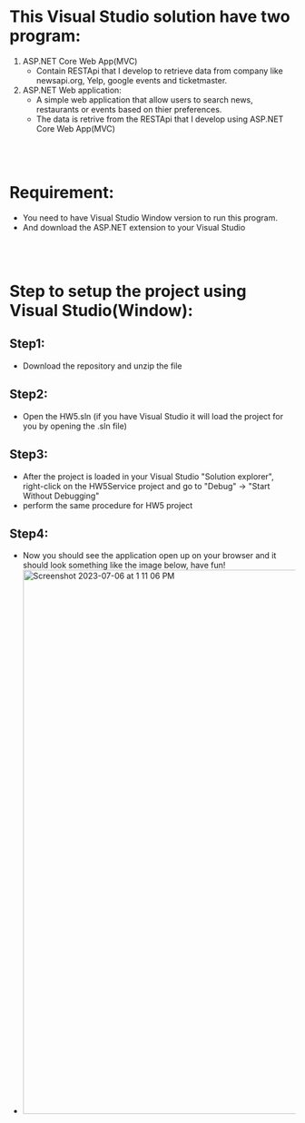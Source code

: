 # This Visual Studio solution have two program:
1. ASP.NET Core Web App(MVC)
   - Contain RESTApi that I develop to retrieve data from company like newsapi.org, Yelp, google events and ticketmaster.
2. ASP.NET Web application:
   - A simple web application that allow users to search news, restaurants or events based on thier preferences.
   - The data is retrive from the RESTApi that I develop using ASP.NET Core Web App(MVC)

<br>
<br>

# Requirement:  
  - You need to have Visual Studio Window version to run this program.
  - And download the ASP.NET extension to your Visual Studio

<br>
<br>

# Step to setup the project using Visual Studio(Window):
## Step1:
  - Download the repository and unzip the file

## Step2:
  - Open the HW5.sln (if you have Visual Studio it will load the project for you by opening the .sln file)

## Step3:
  - After the project is loaded in your Visual Studio "Solution explorer", right-click on the HW5Service project and go to "Debug" -> "Start Without Debugging"
  - perform the same procedure for HW5 project

## Step4:
  - Now you should see the application open up on your browser and it should look something like the image below, have fun!
  - <img width="959" alt="Screenshot 2023-07-06 at 1 11 06 PM" src="https://github.com/zengkeat/Search-News-Restaurant-Events-using-RESTApi/assets/42499826/4c26c606-9673-4108-a09d-8e6450257a11">
